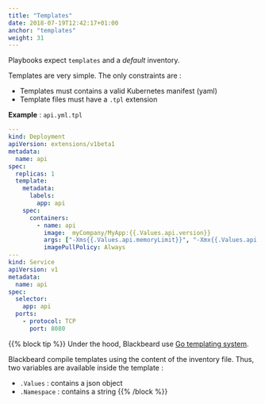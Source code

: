```yaml
---
title: "Templates"
date: 2018-07-19T12:42:17+01:00
anchor: "templates"
weight: 31
---
```


Playbooks expect `templates` and a *default* inventory.

Templates are very simple. The only constraints are :

* Templates must contains a valid Kubernetes manifest (yaml)
* Template files must have a `.tpl` extension

**Example** : `api.yml.tpl`

```yaml
---
kind: Deployment
apiVersion: extensions/v1beta1
metadata:
  name: api
spec:
  replicas: 1
  template:
    metadata:
      labels:
        app: api
    spec:
      containers:
        - name: api
          image:  myCompany/MyApp:{{.Values.api.version}}
          args: ["-Xms{{.Values.api.memoryLimit}}", "-Xmx{{.Values.api.memoryLimit}}", "-Dconfig.resource=config.conf"]
          imagePullPolicy: Always
---
kind: Service
apiVersion: v1
metadata:
  name: api
spec:
  selector:
    app: api
  ports:
    - protocol: TCP
      port: 8080
```

{{% block tip %}}
Under the hood, Blackbeard use [Go templating system](https://golang.org/pkg/text/template/).

Blackbeard compile templates using the content of the inventory file. Thus, two variables are available inside the template :

* `.Values` : contains a json object
* `.Namespace` : contains a string
{{% /block %}}


